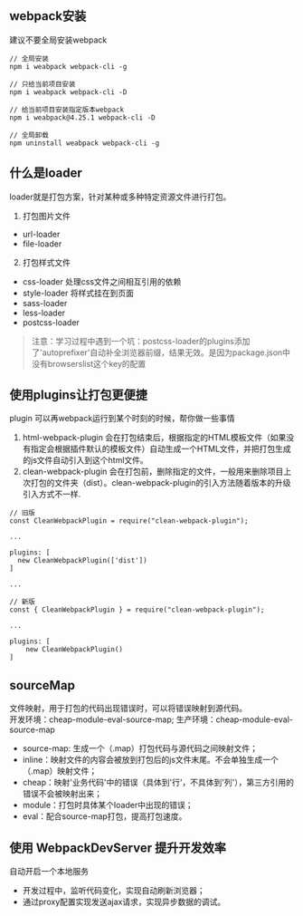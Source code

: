## webpack安装
建议不要全局安装webpack

```
// 全局安装
npm i weabpack webpack-cli -g

// 只给当前项目安装
npm i weabpack webpack-cli -D

// 给当前项目安装指定版本webpack
npm i weabpack@4.25.1 webpack-cli -D

// 全局卸载
npm uninstall weabpack webpack-cli -g
```

## 什么是loader
loader就是打包方案，针对某种或多种特定资源文件进行打包。

1. 打包图片文件
  * url-loader
  * file-loader
2. 打包样式文件
  * css-loader   处理css文件之间相互引用的依赖
  * style-loader  将样式挂在到页面
  * sass-loader 
  * less-loader 
  * postcss-loader
> 注意：学习过程中遇到一个坑：postcss-loader的plugins添加了'autoprefixer'自动补全浏览器前缀，结果无效。是因为package.json中没有browserslist这个key的配置

## 使用plugins让打包更便捷
plugin 可以再webpack运行到某个时刻的时候，帮你做一些事情

1. html-webpack-plugin 会在打包结束后，根据指定的HTML模板文件（如果没有指定会根据插件默认的模板文件）自动生成一个HTML文件，并把打包生成的js文件自动引入到这个html文件。
2. clean-webpack-plugin 会在打包前，删除指定的文件，一般用来删除项目上次打包的文件夹（dist）。clean-webpack-plugin的引入方法随着版本的升级引入方式不一样.
```
// 旧版
const CleanWebpackPlugin = require("clean-webpack-plugin");
 
...
 
plugins: [
  new CleanWebpackPlugin(['dist'])
]
 
...

// 新版
const { CleanWebpackPlugin } = require("clean-webpack-plugin");
 
...
 
plugins: [
    new CleanWebpackPlugin()
]

```

## sourceMap
文件映射，用于打包的代码出现错误时，可以将错误映射到源代码。<br/>
开发环境：cheap-module-eval-source-map; 生产环境：cheap-module-eval-source-map
* source-map: 生成一个（.map）打包代码与源代码之间映射文件；
* inline：映射文件的内容会被放到打包后的js文件末尾。不会单独生成一个（.map）映射文件；
* cheap：映射'业务代码'中的错误（具体到'行'，不具体到'列'），第三方引用的错误不会被映射出来；
* module：打包时具体某个loader中出现的错误；
* eval：配合source-map打包，提高打包速度。

## 使用 WebpackDevServer 提升开发效率
自动开启一个本地服务

* 开发过程中，监听代码变化，实现自动刷新浏览器；
* 通过proxy配置实现发送ajax请求，实现异步数据的调试。